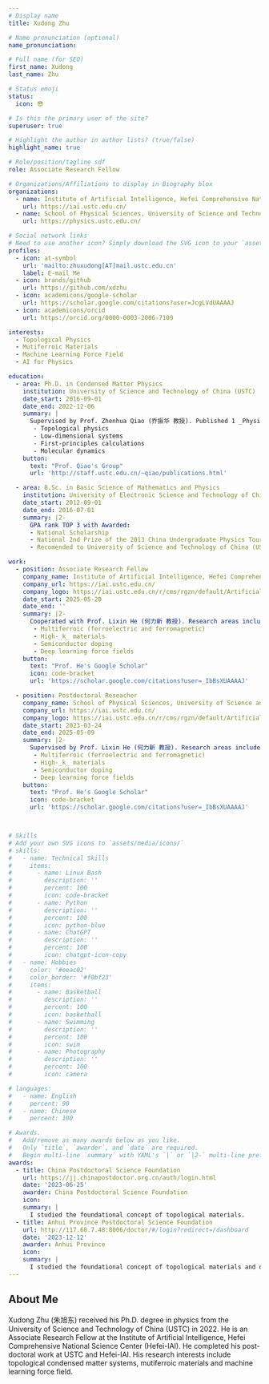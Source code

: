 ```yaml
---
# Display name
title: Xudong Zhu

# Name pronunciation (optional)
name_pronunciation: 

# Full name (for SEO)
first_name: Xudong
last_name: Zhu

# Status emoji
status:
  icon: 😎

# Is this the primary user of the site?
superuser: true

# Highlight the author in author lists? (true/false)
highlight_name: true

# Role/position/tagline sdf
role: Associate Research Fellow

# Organizations/Affiliations to display in Biography blox
organizations:
  - name: Institute of Artificial Intelligence, Hefei Comprehensive National Science Center
    url: https://iai.ustc.edu.cn/
  - name: School of Physical Sciences, University of Science and Technology of China (USTC)
    url: https://physics.ustc.edu.cn/

# Social network links
# Need to use another icon? Simply download the SVG icon to your `assets/media/icons/` folder.
profiles:
  - icon: at-symbol
    url: 'mailto:zhuxudong[AT]mail.ustc.edu.cn'
    label: E-mail Me
  - icon: brands/github
    url: https://github.com/xdzhu
  - icon: academicons/google-scholar
    url: https://scholar.google.com/citations?user=JcgLVdUAAAAJ
  - icon: academicons/orcid
    url: https://orcid.org/0000-0003-2006-7109

interests:
  - Topological Physics
  - Mutiferroic Materials
  - Machine Learning Force Field
  - AI for Physics

education:
  - area: Ph.D. in Condensed Matter Physics
    institution: University of Science and Technology of China (USTC)
    date_start: 2016-09-01
    date_end: 2022-12-06
    summary: |
      Supervised by Prof. Zhenhua Qiao (乔振华 教授). Published 1 _Physical Review Letters_, 1 _Chemistry of Materials_, and 1 _Frontiers of Physics_.
       - Topological physics
       - Low-dimensional systems
       - First-principles calculations
       - Molecular dynamics
    button:
      text: "Prof. Qiao's Group"
      url: 'http://staff.ustc.edu.cn/~qiao/publications.html'

  - area: B.Sc. in Basic Science of Mathematics and Physics
    institution: University of Electronic Science and Technology of China (UESTC)
    date_start: 2012-09-01
    date_end: 2016-07-01
    summary: |2- 
      GPA rank TOP 3 with Awarded:
      - National Scholarship
      - National 2nd Prize of the 2013 China Undergraduate Physics Tournament (CUPT2013)
      - Recomended to University of Science and Technology of China (USTC) to pursue PhD degree.

work:
  - position: Associate Research Fellow
    company_name: Institute of Artificial Intelligence, Hefei Comprehensive National Science Center
    company_url: https://iai.ustc.edu.cn/
    company_logo: https://iai.ustc.edu.cn/r/cms/rgzn/default/Artificial-intelligence/img/AI-logo.png
    date_start: 2025-05-20
    date_end: ''
    summary: |2-
      Cooperated with Prof. Lixin He (何力新 教授). Research areas include:
       - Multiferroic (ferroelectric and ferromagnetic)
       - High-_k_ materials
       - Semiconductor doping
       - Deep learning force fields
    button:
      text: "Prof. He's Google Scholar"
      icon: code-bracket
      url: 'https://scholar.google.com/citations?user=_IbBsXUAAAAJ'

  - position: Postdoctoral Reseacher
    company_name: School of Physical Sciences, University of Science and Technology of China & Institute of Artificial Intelligence, Hefei Comprehensive National Science Center
    company_url: https://iai.ustc.edu.cn/
    company_logo: https://iai.ustc.edu.cn/r/cms/rgzn/default/Artificial-intelligence/img/AI-logo.png
    date_start: 2023-03-24
    date_end: 2025-05-09
    summary: |2-
      Supervised by Prof. Lixin He (何力新 教授). Research areas include:
       - Multiferroic (ferroelectric and ferromagnetic)
       - High-_k_ materials
       - Semiconductor doping
       - Deep learning force fields
    button:
      text: "Prof. He's Google Scholar"
      icon: code-bracket
      url: 'https://scholar.google.com/citations?user=_IbBsXUAAAAJ'



# Skills
# Add your own SVG icons to `assets/media/icons/`
# skills:
#   - name: Technical Skills
#     items:
#       - name: Linux Bash
#         description: ''
#         percent: 100
#         icon: code-bracket
#       - name: Python
#         description: ''
#         percent: 100
#         icon: python-blue
#       - name: ChatGPT
#         description: ''
#         percent: 100
#         icon: chatgpt-icon-copy
#   - name: Hobbies
#     color: '#eeac02'
#     color_border: '#f0bf23'
#     items:
#       - name: Basketball
#         description: ''
#         percent: 100
#         icon: basketball
#       - name: Swimming
#         description: ''
#         percent: 100
#         icon: swim
#       - name: Photography
#         description: ''
#         percent: 100
#         icon: camera

# languages:
#   - name: English
#     percent: 90
#   - name: Chinese
#     percent: 100

# Awards.
#   Add/remove as many awards below as you like.
#   Only `title`, `awarder`, and `date` are required.
#   Begin multi-line `summary` with YAML's `|` or `|2-` multi-line prefix and indent 2 spaces below.
awards:
  - title: China Postdoctoral Science Foundation
    url: https://jj.chinapostdoctor.org.cn/auth/login.html
    date: '2023-06-25'
    awarder: China Postdoctoral Science Foundation
    icon: 
    summary: |
      I studied the foundational concept of topological materials.
  - title: Anhui Province Postdoctoral Science Foundation
    url: http://117.68.7.48:8006/doctor/#/login?redirect=/dashboard
    date: '2023-12-12'
    awarder: Anhui Province
    icon: 
    summary: |
      I studied the foundational concept of topological materials and devices.
---
```


## About Me

Xudong Zhu (朱旭东) received his Ph.D. degree in physics from the University of Science and Technology of China (USTC) in 2022. He is an Associate Research Fellow at the Institute of Artificial Intelligence, Hefei Comprehensive National Science Center (Hefei-IAI). He completed his post-doctoral work at USTC and Hefei-IAI. His research interests include topological condensed matter systems, mutiferroic materials and machine learning force field.
